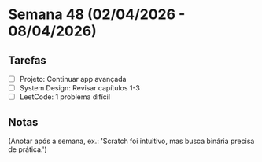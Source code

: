 # Semana 48 (02/04/2026 - 08/04/2026)

## Tarefas
- [ ] Projeto: Continuar app avançada
- [ ] System Design: Revisar capítulos 1-3
- [ ] LeetCode: 1 problema difícil

## Notas
(Anotar após a semana, ex.: 'Scratch foi intuitivo, mas busca binária precisa de prática.')